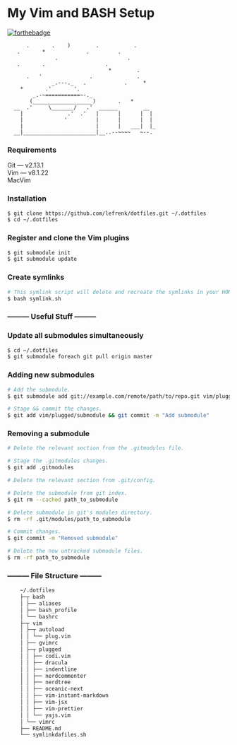# My Vim and BASH Setup
[![forthebadge](https://forthebadge.com/images/badges/its-not-a-lie-if-you-believe-it.svg)](https://forthebadge.com)
```
      .       .    )        .           .
   .       *             .         .
               .                      .
   .       .                   .
                                *        .
      .   '               .              .
              _.---._   .            .     *
    *       .'       '.
        _.-~===========~-._
       (___________________)       .   *
  __  .'     \_______/   .'  ______        __
    |              .'  .'   |      |      |  |
    |             '         |      |      |  |
    |                       |      |   ___|  |_
  __|_______________________|__..--~~~~   ~--.

```

### Requirements

Git — v2.13.1  
Vim — v8.1.22  
MacVim

### Installation

```bash
$ git clone https://github.com/lefrenk/dotfiles.git ~/.dotfiles
$ cd ~/.dotfiles
```

### Register and clone the Vim plugins
```bash
$ git submodule init
$ git submodule update
```

### Create symlinks
```bash
# This symlink script will delete and recreate the symlinks in your HOME directory.
$ bash symlink.sh
```

### ——— Useful Stuff ———

### Update all submodules simultaneously
```bash
$ cd ~/.dotfiles
$ git submodule foreach git pull origin master
```

### Adding new submodules
```bash
# Add the submodule.
$ git submodule add git://example.com/remote/path/to/repo.git vim/plugged/submodule

# Stage && commit the changes.
$ git add vim/plugged/submodule && git commit -m "Add submodule"
```

### Removing a submodule
```bash
# Delete the relevant section from the .gitmodules file.

# Stage the .gitmodules changes.
$ git add .gitmodules

# Delete the relevant section from .git/config.

# Delete the submodule from git index.
$ git rm --cached path_to_submodule

# Delete submodule in git's modules directory.
$ rm -rf .git/modules/path_to_submodule

# Commit changes.
$ git commit -m "Removed submodule"

# Delete the now untracked submodule files.
$ rm -rf path_to_submodule
```

### ——— File Structure ———

```bash
    ~/.dotfiles
    ├─┬ bash
    │ ├── aliases
    │ ├── bash_profile
    │ └── bashrc
    ├─┬ vim
    │ ├─┬ autoload
    │ │ └── plug.vim
    │ ├── gvimrc
    │ ├─┬ plugged
    │ │ ├── codi.vim
    │ │ ├── dracula
    │ │ ├── indentline
    │ │ ├── nerdcommenter
    │ │ ├── nerdtree
    │ │ ├── oceanic-next
    │ │ ├── vim-instant-markdown
    │ │ ├── vim-jsx
    │ │ ├── vim-prettier
    │ │ └── yajs.vim
    │ └── vimrc
    ├── README.md
    └── symlinkdafiles.sh
```

